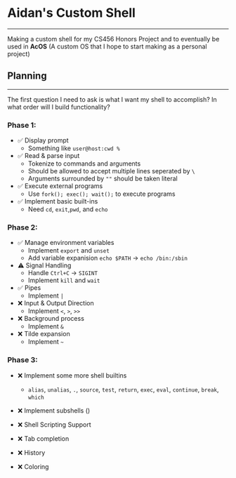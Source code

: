 # Aidan's Custom Shell
---
Making a custom shell for my CS456 Honors Project and to eventually be used in **AcOS** (A custom OS that I hope to start making as a personal project)

## Planning
---
The first question I need to ask is what I want my shell to accomplish? In what order will I build functionality?

### Phase 1:
- ✅ Display prompt
    - Something like `user@host:cwd %`
- ✅ Read & parse input
    - Tokenize to commands and arguments
    - Should be allowed to accept multiple lines seperated by `\`
    - Arguments surrounded by `""` should be taken literal
- ✅ Execute external programs
    - Use `fork(); exec(); wait();` to execute programs
- ✅ Implement basic built-ins
    - Need `cd`, `exit`,`pwd`, and `echo`

### Phase 2:
- ✅ Manage environment variables
    - Implement `export` and `unset`
    - Add variable expanision `echo $PATH` -> `echo /bin:/sbin`
- ⚠️ Signal Handling
    - Handle `Ctrl+C` -> `SIGINT`
    - Implement `kill` and `wait`
- ✅ Pipes
    - Implement `|`
- ❌ Input & Output Direction
    - Implement `<`, `>`, `>>`
- ❌ Background process
    - Implement `&`
- ❌ Tilde expansion
    - Implement `~`

### Phase 3:
- ❌ Implement some more shell builtins
    - `alias`, `unalias`, `.`, `source`, `test`, `return`, `exec`, `eval`, `continue`, `break`, `which`
 
- ❌ Implement subshells ()
- ❌ Shell Scripting Support
- ❌ Tab completion
- ❌ History
- ❌ Coloring
